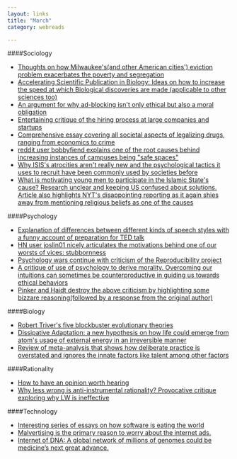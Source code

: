 ```yaml
---
layout: links 
title: "March"
category: webreads

---
```


####Sociology
  * [Thoughts on how Milwaukee's(and other American cities') eviction problem exacerbates the poverty and segregation](http://www.theatlantic.com/business/archive/2016/03/eviction-matthew-desmond-housing/471375/) 
  * [Accelerating Scientific Publication in Biology: Ideas on how to increase the speed at which Biological discoveries are made (applicable to other sciences too) ](http://biorxiv.org/content/biorxiv/early/2015/07/11/022368.full.pdf)
  * [An argument for why ad-blocking isn't only ethical but also a moral obligation](http://blog.practicalethics.ox.ac.uk/2015/10/why-its-ok-to-block-ads/)
  * [Entertaining critique of the hiring process at large companies and startups](http://danluu.com/programmer-moneyball/) 
  * [Comprehensive essay covering all societal aspects of legalizing drugs, ranging
  from economics to crime](https://harpers.org/archive/2016/04/legalize-it-all/?single=1)
  * [reddit user bobbyfiend explains one of the root causes behind increasing instances of campuses being "safe spaces"](https://www.reddit.com/r/NoStupidQuestions/comments/4btewh/are_students_at_emory_university_actually/d1cioge)
  * [Why ISIS's atrocities aren't really new and the psychological tactics it uses to 
  recruit have been commonly used by societies before](https://www.washingtonpost.com/opinions/how-the-tribal-warfare-of-our-ancestors-explains-the-islamic-state/2016/03/24/d36baee6-e581-11e5-b0fd-073d5930a7b7_story.html)
  * [What is motivating young men to participate in the Islamic State's cause? Research unclear and keeping US confused about 
  solutions. Article also highlights NYT's disappointing reporting as it again shies away from mentioning religious beliefs as one
  of the causes](http://www.nytimes.com/2016/03/28/world/europe/mystery-about-who-will-become-a-terrorist-defies-clear-answers.html)

####Psychology
  * [Explanation of differences between different kinds of speech styles with a funny account of preparation for TED talk](http://waitbutwhy.com/2016/03/doing-a-ted-talk-the-full-story.html)
  * [HN user joslin01 nicely articulates the motivations behind one of our worsts of vices: stubbornness](https://news.ycombinator.com/item?id=11199280)
  * [Psychology wars continue with criticism of the Reproducibility project](http://datacolada.org/2016/03/03/47/)
  * [A critique of use of psychology to derive morality. Overcoming our intuitions can sometimes be counterproductive in guiding us towards ethical behaviors](http://www.nybooks.com/articles/2016/02/25/the-psychologists-take-power/)
  * [Pinker and Haidt destroy the above criticism by highlighting some bizzare reasoning(followed by a response from the original author)](http://www.nybooks.com/articles/2016/04/07/moral-psychology-an-exchange/)
  

####Biology
  * [Robert Triver's five blockbuster evolutionary theories](https://lareviewofbooks.org/review/five-blockbuster-evolutionary-insights-and-one-wild-life-on-robert-trivers/)
  * [Dissipative Adaptation: a new hypothesis on how life could emerge from atom's usage of external energy in an irreversible manner](http://nautil.us/issue/34/adaptation/how-do-you-say-life-in-physics) 
  * [Review of meta-analysis that shows how deliberate practice is overstated and 
  ignores the innate factors like talent among other factors](http://www.sciencedirect.com/science/article/pii/S0079742115000328)

####Rationality
  * [How to have an opinion worth hearing](http://quillette.com/2016/03/03/how-to-have-an-opinion-worth-hearing/)
  * [Why less wrong is anti-instrumental rationality? Provocative critique exploring why LW is ineffective](http://lesswrong.com/lw/2po/selfimprovement_or_shiny_distraction_why_less/)


####Technology
  * [Interesting series of essays on how software is eating the world](http://breakingsmart.com/season-1/a-new-soft-technology/)
  * [Malvertising is the primary reason to worry about the internet ads.](http://thankyouforadblocking.com/)
  * [Internet of DNA: A global network of millions of genomes could be medicine’s next great advance. ](https://www.technologyreview.com/s/535016/internet-of-dna/)
